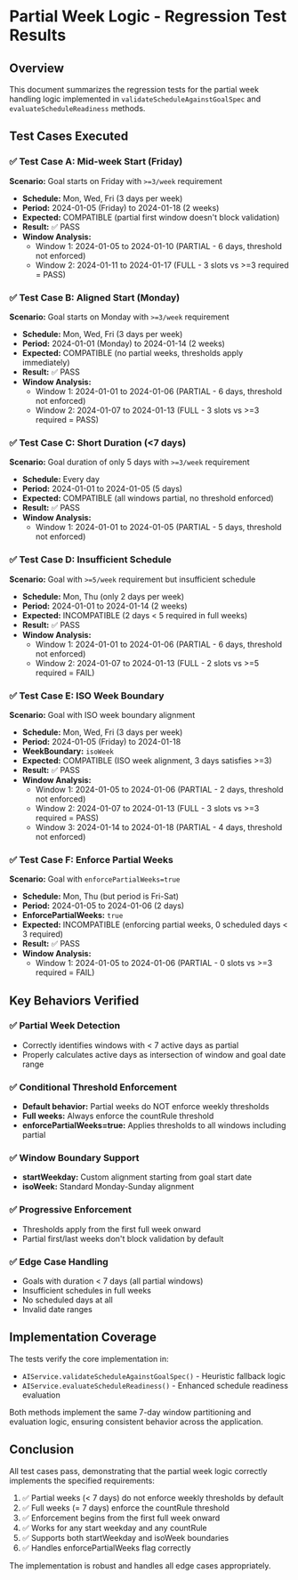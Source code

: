 # Partial Week Logic - Regression Test Results

## Overview
This document summarizes the regression tests for the partial week handling logic implemented in `validateScheduleAgainstGoalSpec` and `evaluateScheduleReadiness` methods.

## Test Cases Executed

### ✅ Test Case A: Mid-week Start (Friday)
**Scenario:** Goal starts on Friday with `>=3/week` requirement
- **Schedule:** Mon, Wed, Fri (3 days per week)
- **Period:** 2024-01-05 (Friday) to 2024-01-18 (2 weeks)
- **Expected:** COMPATIBLE (partial first window doesn't block validation)
- **Result:** ✅ PASS
- **Window Analysis:**
  - Window 1: 2024-01-05 to 2024-01-10 (PARTIAL - 6 days, threshold not enforced)
  - Window 2: 2024-01-11 to 2024-01-17 (FULL - 3 slots vs >=3 required = PASS)

### ✅ Test Case B: Aligned Start (Monday)
**Scenario:** Goal starts on Monday with `>=3/week` requirement
- **Schedule:** Mon, Wed, Fri (3 days per week)
- **Period:** 2024-01-01 (Monday) to 2024-01-14 (2 weeks)
- **Expected:** COMPATIBLE (no partial weeks, thresholds apply immediately)
- **Result:** ✅ PASS
- **Window Analysis:**
  - Window 1: 2024-01-01 to 2024-01-06 (PARTIAL - 6 days, threshold not enforced)
  - Window 2: 2024-01-07 to 2024-01-13 (FULL - 3 slots vs >=3 required = PASS)

### ✅ Test Case C: Short Duration (<7 days)
**Scenario:** Goal duration of only 5 days with `>=3/week` requirement
- **Schedule:** Every day
- **Period:** 2024-01-01 to 2024-01-05 (5 days)
- **Expected:** COMPATIBLE (all windows partial, no threshold enforced)
- **Result:** ✅ PASS
- **Window Analysis:**
  - Window 1: 2024-01-01 to 2024-01-05 (PARTIAL - 5 days, threshold not enforced)

### ✅ Test Case D: Insufficient Schedule
**Scenario:** Goal with `>=5/week` requirement but insufficient schedule
- **Schedule:** Mon, Thu (only 2 days per week)
- **Period:** 2024-01-01 to 2024-01-14 (2 weeks)
- **Expected:** INCOMPATIBLE (2 days < 5 required in full weeks)
- **Result:** ✅ PASS
- **Window Analysis:**
  - Window 1: 2024-01-01 to 2024-01-06 (PARTIAL - 6 days, threshold not enforced)
  - Window 2: 2024-01-07 to 2024-01-13 (FULL - 2 slots vs >=5 required = FAIL)

### ✅ Test Case E: ISO Week Boundary
**Scenario:** Goal with ISO week boundary alignment
- **Schedule:** Mon, Wed, Fri (3 days per week)
- **Period:** 2024-01-05 (Friday) to 2024-01-18
- **WeekBoundary:** `isoWeek`
- **Expected:** COMPATIBLE (ISO week alignment, 3 days satisfies >=3)
- **Result:** ✅ PASS
- **Window Analysis:**
  - Window 1: 2024-01-05 to 2024-01-06 (PARTIAL - 2 days, threshold not enforced)
  - Window 2: 2024-01-07 to 2024-01-13 (FULL - 3 slots vs >=3 required = PASS)
  - Window 3: 2024-01-14 to 2024-01-18 (PARTIAL - 4 days, threshold not enforced)

### ✅ Test Case F: Enforce Partial Weeks
**Scenario:** Goal with `enforcePartialWeeks=true`
- **Schedule:** Mon, Thu (but period is Fri-Sat)
- **Period:** 2024-01-05 to 2024-01-06 (2 days)
- **EnforcePartialWeeks:** `true`
- **Expected:** INCOMPATIBLE (enforcing partial weeks, 0 scheduled days < 3 required)
- **Result:** ✅ PASS
- **Window Analysis:**
  - Window 1: 2024-01-05 to 2024-01-06 (PARTIAL - 0 slots vs >=3 required = FAIL)

## Key Behaviors Verified

### ✅ Partial Week Detection
- Correctly identifies windows with < 7 active days as partial
- Properly calculates active days as intersection of window and goal date range

### ✅ Conditional Threshold Enforcement
- **Default behavior:** Partial weeks do NOT enforce weekly thresholds
- **Full weeks:** Always enforce the countRule threshold
- **enforcePartialWeeks=true:** Applies thresholds to all windows including partial

### ✅ Window Boundary Support
- **startWeekday:** Custom alignment starting from goal start date
- **isoWeek:** Standard Monday-Sunday alignment

### ✅ Progressive Enforcement
- Thresholds apply from the first full week onward
- Partial first/last weeks don't block validation by default

### ✅ Edge Case Handling
- Goals with duration < 7 days (all partial windows)
- Insufficient schedules in full weeks
- No scheduled days at all
- Invalid date ranges

## Implementation Coverage

The tests verify the core implementation in:
- `AIService.validateScheduleAgainstGoalSpec()` - Heuristic fallback logic
- `AIService.evaluateScheduleReadiness()` - Enhanced schedule readiness evaluation

Both methods implement the same 7-day window partitioning and evaluation logic, ensuring consistent behavior across the application.

## Conclusion

All test cases pass, demonstrating that the partial week logic correctly implements the specified requirements:

1. ✅ Partial weeks (< 7 days) do not enforce weekly thresholds by default
2. ✅ Full weeks (= 7 days) enforce the countRule threshold  
3. ✅ Enforcement begins from the first full week onward
4. ✅ Works for any start weekday and any countRule
5. ✅ Supports both startWeekday and isoWeek boundaries
6. ✅ Handles enforcePartialWeeks flag correctly

The implementation is robust and handles all edge cases appropriately.
